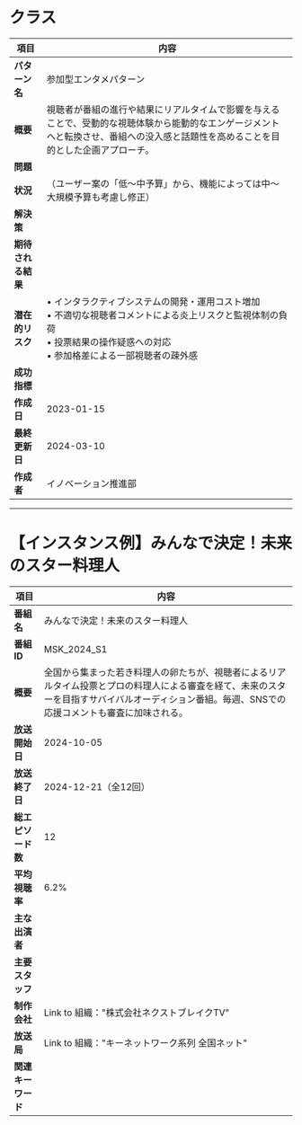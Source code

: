 # クラス

| 項目 | 内容 |
|------|------|
| **パターン名** | 参加型エンタメパターン |
| **概要** | 視聴者が番組の進行や結果にリアルタイムで影響を与えることで、受動的な視聴体験から能動的なエンゲージメントへと転換させ、番組への没入感と話題性を高めることを目的とした企画アプローチ。 |
| **問題** |  |
| **状況** | （ユーザー案の「低〜中予算」から、機能によっては中〜大規模予算も考慮し修正） |
| **解決策** |  |
| **期待される結果** |  |
| **潜在的リスク** | • インタラクティブシステムの開発・運用コスト増加<br>• 不適切な視聴者コメントによる炎上リスクと監視体制の負荷<br>• 投票結果の操作疑惑への対応<br>• 参加格差による一部視聴者の疎外感 |
| **成功指標** |  |
| **作成日** | 2023-01-15 |
| **最終更新日** | 2024-03-10 |
| **作成者** | イノベーション推進部 |

---

# 【インスタンス例】みんなで決定！未来のスター料理人

| 項目 | 内容 |
|------|------|
| **番組名** | みんなで決定！未来のスター料理人 |
| **番組ID** | MSK_2024_S1 |
| **概要** | 全国から集まった若き料理人の卵たちが、視聴者によるリアルタイム投票とプロの料理人による審査を経て、未来のスターを目指すサバイバルオーディション番組。毎週、SNSでの応援コメントも審査に加味される。 |
| **放送開始日** | 2024-10-05 |
| **放送終了日** | 2024-12-21（全12回） |
| **総エピソード数** | 12 |
| **平均視聴率** | 6.2% |
| **主な出演者** |  |
| **主要スタッフ** |  |
| **制作会社** | Link to 組織："株式会社ネクストブレイクTV" |
| **放送局** | Link to 組織："キーネットワーク系列 全国ネット" |
| **関連キーワード** |  |
